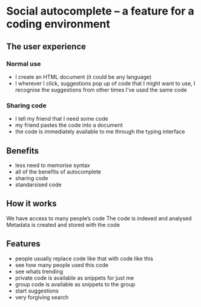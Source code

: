 # Social autocomplete – a feature for a coding environment

## The user experience

### Normal use

* I create an HTML document (it could be any language)
* I wherever I click, suggestions pop up of code that I might want to use, I recognise the suggestions from other times I’ve used the same code

### Sharing code

- I tell my friend that I need some code
- my friend pastes the code into a document
- the code is immediately available to me through the typing interface

## Benefits

- less need to memorise syntax
- all of the benefits of autocomplete
- sharing code
- standarsised code

## How it works

We have access to many people’s code
The code is indexed and analysed
Metadata is created and stored with the code

## Features

- people usually replace code like that with code like this
- see how many people used this code
- see whats trending
- private code is available as snippets for just me
- group code is available as snippets to the group
- start suggestions
- very forgiving search
